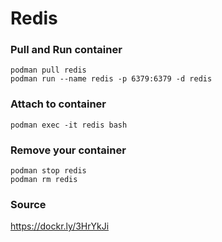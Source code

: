 # Redis
### Pull and Run container
```
podman pull redis
podman run --name redis -p 6379:6379 -d redis
```

### Attach to container
```
podman exec -it redis bash
```

### Remove your container
```
podman stop redis
podman rm redis
```

### Source
https://dockr.ly/3HrYkJi